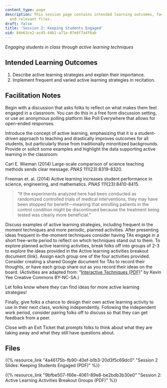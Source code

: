 ```yaml
---
content_type: page
description: This session page contains intended learning outcomes, facilitation notes,
  and relevant files.
draft: false
title: 'Session 2: Keeping Students Engaged'
uid: 84e63ce2-acd5-44b2-a71a-07e8f7a4f6ab
---
```

*Engaging students in class through active learning techniques*

## Intended Learning Outcomes

1. Describe active learning strategies and explain their importance.
2. Implement frequent and varied active learning strategies in recitation.

## Facilitation Notes

Begin with a discussion that asks folks to reflect on what makes them feel engaged in a classroom. You can do this in a free form discussion setting, or use an anonymous polling platform like Poll Everywhere that allows for open-ended responses.

Introduce the concept of active learning, emphasizing that it is a student-driven approach to teaching and drastically improves outcomes for all students, but particularly those from traditionally minoritized backgrounds. Provide or solicit some examples and highlight the data supporting active learning in the classroom:

Carl E. Wieman (2014) Large-scale comparison of science teaching methods sends clear message. *PNAS* 111(23):8319-8320.

Freeman et. al. (2014) Active learning increases student performance in science, engineering, and mathematics. *PNAS* 111(23):8410-8415.

> “If the experiments analyzed here had been conducted as randomized controlled trials of medical interventions, they may have been stopped for benefit—meaning that enrolling patients in the control condition might be discontinued because the treatment being tested was clearly more beneficial.”

Discuss examples of active learning strategies, including frequent in the moment techniques and more periodic, planned activities. After presenting ideas frequent in-the-moment techniques consider having TAs engage in a short free-write period to reflect on which techniques stand out to them. To explore planned active learning activities, break folks off into groups of 2-3 to explore the ideas provided in the Active learning activities breakout document (link). Assign each group one of the four activities provided. Consider creating a shared Google document for TAs to record their thoughts, or have each group share out as you record their ideas on the board. (Activities are adapted from: “[Interactive Techniques (PDF)](https://www.usf.edu/atle/documents/handout-interactive-techniques.pdf)” by Kevin Yee Creative Commons BY-NC-SA.)

Let folks know where they can find ideas for more active learning strategies!

Finally, give folks a chance to design their own active learning activity to use in their next class, working independently. Following the independent work period, consider pairing folks off to discuss so that they can get feedback from a peer.

Close with an Exit Ticket that prompts folks to think about what they are taking away and what they still have questions about.

## Files

{{% resource_link "4a46175b-fb90-40ef-b1b3-20d3f5c69dc0" "Session 2 Slides: Keeping Students Engaged (PDF)" %}}

{{% resource_link "9bfbe507-f66e-4061-89e8-be2bdb3b30e0" "Session 2: Active Learning Activities Breakout Groups (PDF)" %}}